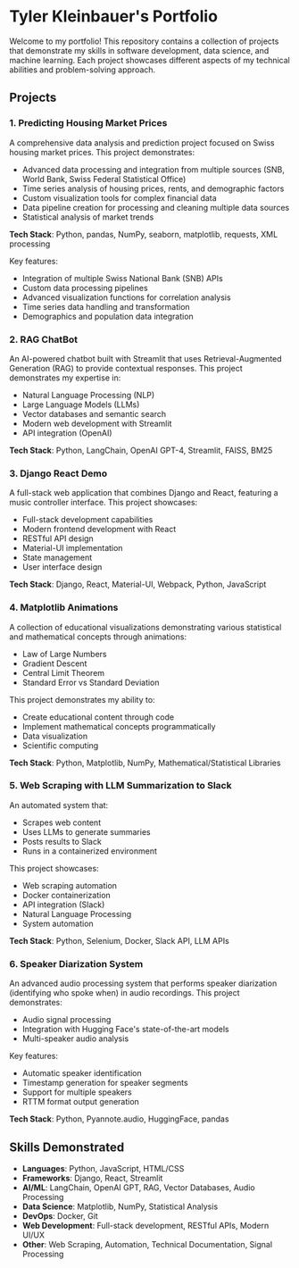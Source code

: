 # Tyler Kleinbauer's Portfolio

Welcome to my portfolio! This repository contains a collection of projects that demonstrate my skills in software development, data science, and machine learning. Each project showcases different aspects of my technical abilities and problem-solving approach.

## Projects

### 1. Predicting Housing Market Prices
A comprehensive data analysis and prediction project focused on Swiss housing market prices. This project demonstrates:
- Advanced data processing and integration from multiple sources (SNB, World Bank, Swiss Federal Statistical Office)
- Time series analysis of housing prices, rents, and demographic factors
- Custom visualization tools for complex financial data
- Data pipeline creation for processing and cleaning multiple data sources
- Statistical analysis of market trends

**Tech Stack**: Python, pandas, NumPy, seaborn, matplotlib, requests, XML processing

Key features:
- Integration of multiple Swiss National Bank (SNB) APIs
- Custom data processing pipelines
- Advanced visualization functions for correlation analysis
- Time series data handling and transformation
- Demographics and population data integration

### 2. RAG ChatBot
An AI-powered chatbot built with Streamlit that uses Retrieval-Augmented Generation (RAG) to provide contextual responses. This project demonstrates my expertise in:
- Natural Language Processing (NLP)
- Large Language Models (LLMs)
- Vector databases and semantic search
- Modern web development with Streamlit
- API integration (OpenAI)

**Tech Stack**: Python, LangChain, OpenAI GPT-4, Streamlit, FAISS, BM25

### 3. Django React Demo
A full-stack web application that combines Django and React, featuring a music controller interface. This project showcases:
- Full-stack development capabilities
- Modern frontend development with React
- RESTful API design
- Material-UI implementation
- State management
- User interface design

**Tech Stack**: Django, React, Material-UI, Webpack, Python, JavaScript

### 4. Matplotlib Animations
A collection of educational visualizations demonstrating various statistical and mathematical concepts through animations:
- Law of Large Numbers
- Gradient Descent
- Central Limit Theorem
- Standard Error vs Standard Deviation

This project demonstrates my ability to:
- Create educational content through code
- Implement mathematical concepts programmatically
- Data visualization
- Scientific computing

**Tech Stack**: Python, Matplotlib, NumPy, Mathematical/Statistical Libraries

### 5. Web Scraping with LLM Summarization to Slack
An automated system that:
- Scrapes web content
- Uses LLMs to generate summaries
- Posts results to Slack
- Runs in a containerized environment

This project showcases:
- Web scraping automation
- Docker containerization
- API integration (Slack)
- Natural Language Processing
- System automation

**Tech Stack**: Python, Selenium, Docker, Slack API, LLM APIs

### 6. Speaker Diarization System
An advanced audio processing system that performs speaker diarization (identifying who spoke when) in audio recordings. This project demonstrates:
- Audio signal processing
- Integration with Hugging Face's state-of-the-art models
- Multi-speaker audio analysis

Key features:
- Automatic speaker identification
- Timestamp generation for speaker segments
- Support for multiple speakers
- RTTM format output generation

**Tech Stack**: Python, Pyannote.audio, HuggingFace, pandas

## Skills Demonstrated
- **Languages**: Python, JavaScript, HTML/CSS
- **Frameworks**: Django, React, Streamlit
- **AI/ML**: LangChain, OpenAI GPT, RAG, Vector Databases, Audio Processing
- **Data Science**: Matplotlib, NumPy, Statistical Analysis
- **DevOps**: Docker, Git
- **Web Development**: Full-stack development, RESTful APIs, Modern UI/UX
- **Other**: Web Scraping, Automation, Technical Documentation, Signal Processing

